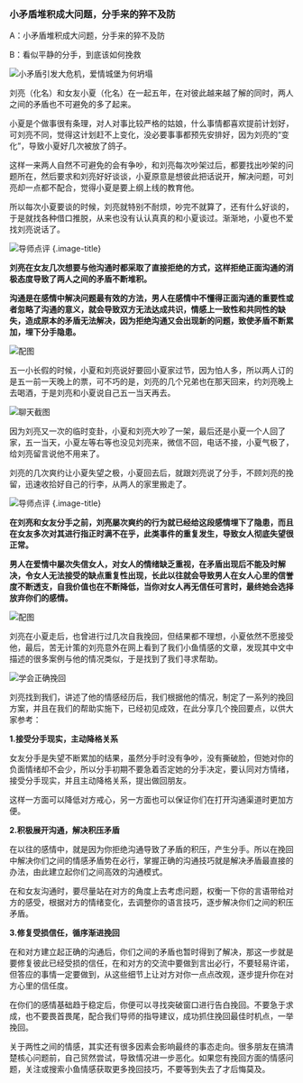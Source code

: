 ### 小矛盾堆积成大问题，分手来的猝不及防

A：小矛盾堆积成大问题，分手来的猝不及防

B：看似平静的分手，到底该如何挽救

![小矛盾引发大危机，爱情城堡为何坍塌](/images/articles/a7/a7_2/image1.png "小矛盾引发大危机，爱情城堡为何坍塌")

刘亮（化名）和女友小夏（化名）在一起五年，在对彼此越来越了解的同时，两人之间的矛盾也不可避免的多了起来。

小夏是个做事很有条理，对人对事比较严格的姑娘，什么事情都喜欢提前计划好，可刘亮不同，觉得这计划赶不上变化，没必要事事都预先安排好，因为刘亮的“变化”，导致小夏好几次被放了鸽子。

这样一来两人自然不可避免的会有争吵，和刘亮每次吵架过后，都要找出吵架的问题所在，然后要求和刘亮好好谈谈，小夏原意是想彼此把话说开，解决问题，可刘亮却一点都不配合，觉得小夏是要上纲上线的教育他。

所以每次小夏要谈的时候，刘亮就特别不耐烦，吵完不就算了，还有什么好谈的，于是就找各种借口推脱，从来也没有认认真真的和小夏谈过。渐渐地，小夏也不爱找刘亮说话了。

![导师点评](/images/articles/a7/a7_2/image2.png "导师点评") {.image-title}

**刘亮在女友几次想要与他沟通时都采取了直接拒绝的方式，这样拒绝正面沟通的消极态度导致了两人之间的矛盾不断堆积。**

**沟通是在感情中解决问题最有效的方法，男人在感情中不懂得正面沟通的重要性或者忽略了沟通的意义，就会导致双方无法达成共识，情感上一致性和共同性的缺失，造成原本的矛盾无法解决，因为拒绝沟通又会出现新的问题，致使矛盾不断累加，埋下分手隐患。**

![配图](/images/articles/a7/a7_2/image3.png "配图")

五一小长假的时候，小夏和刘亮说好要回小夏家过节，因为怕人多，所以两人订的是五一前一天晚上的票，可不巧的是，刘亮的几个兄弟也在那天回来，约刘亮晚上去喝酒，于是刘亮和小夏说自己五一当天再去。

![聊天截图](/images/articles/a7/a7_2/image4.jpeg "聊天截图")

因为刘亮又一次的临时变卦，小夏和刘亮大吵了一架，最后还是小夏一个人回了家，五一当天，小夏左等右等也没见刘亮来，微信不回，电话不接，小夏气极了，给刘亮留言说他不用来了。

刘亮的几次爽约让小夏失望之极，小夏回去后，就跟刘亮说了分手，不顾刘亮的挽留，迅速收拾好自己的行李，从两人的家里搬走了。

![导师点评](/images/articles/a7/a7_2/image2.png "导师点评") {.image-title}

**在刘亮和女友分手之前，刘亮屡次爽约的行为就已经给这段感情埋下了隐患，而且在女友多次对其进行指正时满不在乎，此类事件的重复发生，导致女人彻底失望很正常。**

**男人在爱情中屡次失信女人，对女人的情绪缺乏重视，在矛盾出现后不能及时解决，令女人无法接受的缺点重复性出现，长此以往就会导致男人在女人心里的信誉度不断透支，自我价值也在不断降低，当你对女人再无信任可言时，最终她会选择放弃你们的感情。**

![配图](/images/articles/a7/a7_2/image3.png "配图")

刘亮在小夏走后，也曾进行过几次自我挽回，但结果都不理想，小夏依然不愿接受他，最后，苦无计策的刘亮意外在网上看到了我们小鱼情感的文章，发现其中文中描述的很多案例与他的情况类似，于是找到了我们寻求帮助。

![学会正确挽回](/images/articles/a7/a7_2/image5.png "学会正确挽回")

刘亮找到我们，讲述了他的情感经历后，我们根据他的情况，制定了一系列的挽回方案，并且在我们的帮助实施下，已经初见成效，在此分享几个挽回要点，以供大家参考：

**1.接受分手现实，主动降格关系**

女友分手是失望不断累加的结果，虽然分手时没有争吵，没有撕破脸，但她对你的负面情绪却不会少，所以分手初期不要急着否定她的分手决定，要认同对方情绪，接受分手现实，并且主动降格关系，提出做回朋友。

这样一方面可以降低对方戒心，另一方面也可以保证你们在打开沟通渠道时更加方便。

**2.积极展开沟通，解决积压矛盾**

在以往的感情中，就是因为你拒绝沟通导致了矛盾的积压，产生分手。所以在挽回中解决你们之间的情感矛盾势在必行，掌握正确的沟通技巧就是解决矛盾最直接的办法，由此建立起你们之间高效的沟通模式。

在和女友沟通时，要尽量站在对方的角度上去考虑问题，权衡一下你的言语带给对方的感受，根据对方的情绪变化，去调整你的语言技巧，逐步解决你们之间的积压矛盾。

**3.修复受损信任，循序渐进挽回**

在和对方建立起正确的沟通后，你们之间的矛盾也暂时得到了解决，那这一步就是要修复彼此已经受损的信任，在和对方的交流中要做到言出必行，不要轻易许诺，但答应的事情一定要做到，从这些细节上让对方对你一点点改观，逐步提升你在对方心里的信任度。

在你们的感情基础趋于稳定后，你便可以寻找突破窗口进行告白挽回。不要急于求成，也不要畏首畏尾，配合我们导师的指导建议，成功抓住挽回最佳时机点，一举挽回。

关于两性之间的情感，其实还有很多因素会影响最终的事态走向。很多朋友在搞清楚核心问题前，自己贸然尝试，导致情况进一步恶化。如果您有挽回方面的情感问题，关注或搜索小鱼情感获取更多挽回技巧，不要等到失去了才后悔莫及。
